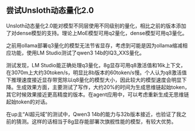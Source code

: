 ## 尝试Unsloth动态量化2.0

Unsloth动态量化2.0能对模型不同层使用不同级别的量化，相比之前的版本添加了对dense模型的支持。理论上MoE模型可用q2量化，dense模型可用q3量化。

之前用ollama部署q3量化的模型无法节省显存，考虑到可能是因为ollama缩减相应功能，使用LM Studio测试了qwen3 14b的IQ3_XXS量化。

测试发现，LM Studio能正确处理q3量化，8g显存可用q8激活值和16k上下文，在3070m上大约30token/s，明显比8b版本的60token/s慢。个人认为q8激活值下推理速度接近显存带宽除以q8量化的模型大小，因此较大的模型速度会明显下降。生成效果方面，主要测试了写作，大约20%的时间为生成思维链起始token，其它时候效果接近更高精度的版本。在agent应用中，可以考虑重新生成无思维链起始token的对话。

在up主“AI超元域”的测试中，Qwen3 14b的能力与32b版本接近，也验证了我之前的猜测。这样的话相当于8g显存能部署次旗舰性能的模型，有较大优势。